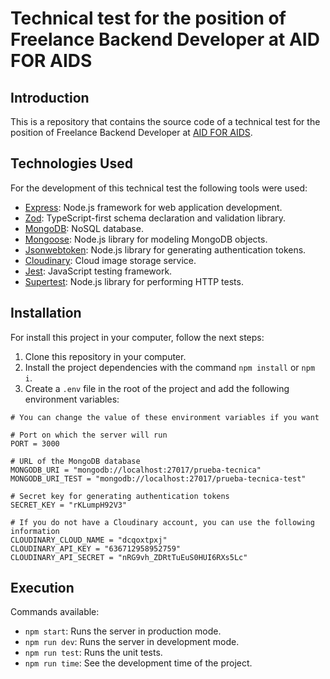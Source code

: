# Technical test for the position of Freelance Backend Developer at AID FOR AIDS

## Introduction

This is a repository that contains the source code of a technical test for the position of Freelance Backend Developer at [AID FOR AIDS](https://www.aidforaidscolombia.org/quienes-somos/).

## Technologies Used

For the development of this technical test the following tools were used:

-   [Express](https://expressjs.com/): Node.js framework for web application development.
-   [Zod](https://zod.dev): TypeScript-first schema declaration and validation library.
-   [MongoDB](https://www.mongodb.com/es): NoSQL database.
-   [Mongoose](https://mongoosejs.com/): Node.js library for modeling MongoDB objects.
-   [Jsonwebtoken](https://jwt.io/): Node.js library for generating authentication tokens.
-   [Cloudinary](https://cloudinary.com/): Cloud image storage service.
-   [Jest](https://jestjs.io/): JavaScript testing framework.
-   [Supertest](https://www.npmjs.com/package/supertest): Node.js library for performing HTTP tests.

## Installation

For install this project in your computer, follow the next steps:

1. Clone this repository in your computer.
2. Install the project dependencies with the command `npm install` or `npm i`.
3. Create a `.env` file in the root of the project and add the following environment variables:

```
# You can change the value of these environment variables if you want

# Port on which the server will run
PORT = 3000

# URL of the MongoDB database
MONGODB_URI = "mongodb://localhost:27017/prueba-tecnica"
MONGODB_URI_TEST = "mongodb://localhost:27017/prueba-tecnica-test"

# Secret key for generating authentication tokens
SECRET_KEY = "rKLumpH92V3"

# If you do not have a Cloudinary account, you can use the following information
CLOUDINARY_CLOUD_NAME = "dcqoxtpxj"
CLOUDINARY_API_KEY = "636712958952759"
CLOUDINARY_API_SECRET = "nRG9vh_ZDRtTuEuS0HUI6RXs5Lc"
```

## Execution

Commands available:

-   `npm start`: Runs the server in production mode.
-   `npm run dev`: Runs the server in development mode.
-   `npm run test`: Runs the unit tests.
-   `npm run time`: See the development time of the project.
